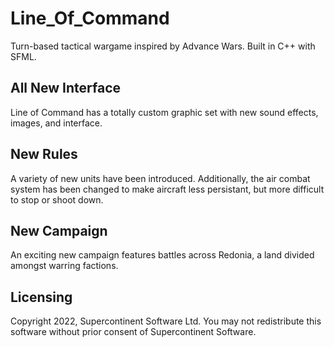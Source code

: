 # Line_Of_Command
Turn-based tactical wargame inspired by Advance Wars. Built in C++ with SFML.

## All New Interface
Line of Command has a totally custom graphic set with new sound effects, images, and interface.

## New Rules
A variety of new units have been introduced. Additionally, the air combat system has been changed to make aircraft less persistant, but more difficult to stop or shoot down.

## New Campaign
An exciting new campaign features battles across Redonia, a land divided amongst warring factions.

## Licensing
Copyright 2022, Supercontinent Software Ltd. You may not redistribute this software without prior consent of Supercontinent Software.




